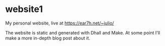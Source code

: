 # website1

My personal website, live at https://ear7h.net/~julio/

The website is static and generated with Dhall and Make. At some point I'll
make a more in-depth blog post about it.
